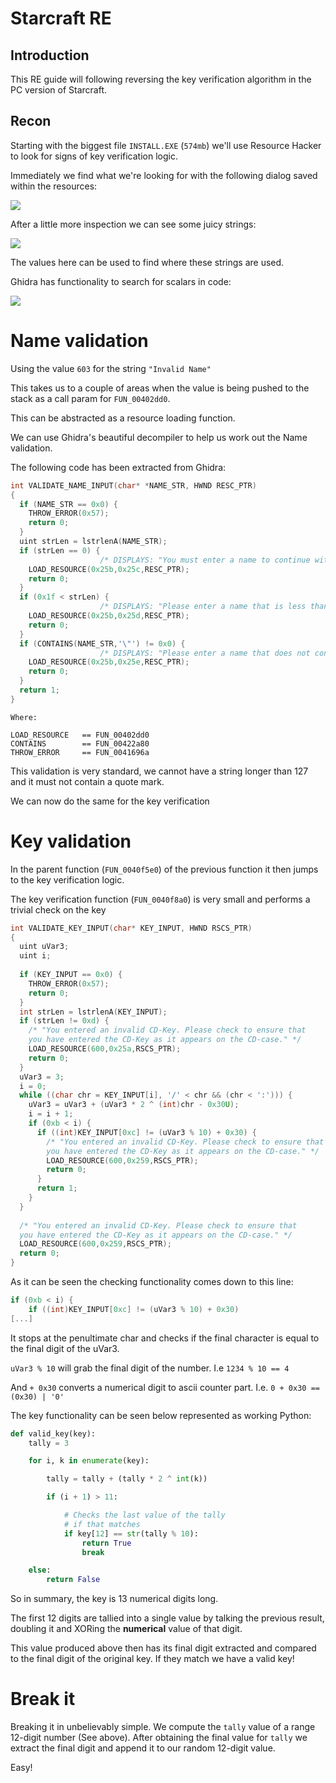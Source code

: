 # Starcraft RE

## Introduction 

This RE guide will following reversing the key verification algorithm in the PC version of Starcraft.

## Recon

Starting with the biggest file `INSTALL.EXE` (`574mb`) we'll use Resource Hacker to look for signs of key verification logic.

Immediately we find what we're looking for with the following dialog saved within the resources:

![](../images/key_ui.png)

After a little more inspection we can see some juicy strings:

![](../images/sexy_strings.png)

The values here can be used to find where these strings are used.

Ghidra has functionality to search for scalars in code:

![](../images/scalar_ghidra.png)

# Name validation

Using the value `603` for the string `"Invalid Name"`

This takes us to a couple of areas when the value is being pushed to the stack as a call param for `FUN_00402dd0`.

This can be abstracted as a resource loading function.

We can use Ghidra's beautiful decompiler to help us work out the Name validation. 

The following code has been extracted from Ghidra:

```C
int VALIDATE_NAME_INPUT(char* *NAME_STR, HWND RESC_PTR)
{
  if (NAME_STR == 0x0) {
    THROW_ERROR(0x57);
    return 0;
  }
  uint strLen = lstrlenA(NAME_STR);
  if (strLen == 0) {
                    /* DISPLAYS: "You must enter a name to continue with installation." */
    LOAD_RESOURCE(0x25b,0x25c,RESC_PTR);
    return 0;
  }
  if (0x1f < strLen) {
                    /* DISPLAYS: "Please enter a name that is less than 127 characters long." */
    LOAD_RESOURCE(0x25b,0x25d,RESC_PTR);
    return 0;
  }
  if (CONTAINS(NAME_STR,'\"') != 0x0) {
                    /* DISPLAYS: "Please enter a name that does not contain quotes (\")." */
    LOAD_RESOURCE(0x25b,0x25e,RESC_PTR);
    return 0;
  }
  return 1;
}
```

```
Where: 

LOAD_RESOURCE   == FUN_00402dd0
CONTAINS        == FUN_00422a80
THROW_ERROR     == FUN_0041696a
```

This validation is very standard, we cannot have a string longer than 127 and it must not contain a quote mark.

We can now do the same for the key verification

# Key validation

In the parent function (`FUN_0040f5e0`) of the previous function it then jumps to the key verification logic.

The key verification function (`FUN_0040f8a0`) is very small and performs a trivial check on the key


```C
int VALIDATE_KEY_INPUT(char* KEY_INPUT, HWND RSCS_PTR)
{
  uint uVar3;
  uint i;
  
  if (KEY_INPUT == 0x0) {
    THROW_ERROR(0x57);
    return 0;
  }
  int strLen = lstrlenA(KEY_INPUT);
  if (strLen != 0xd) {
    /* "You entered an invalid CD-Key. Please check to ensure that
    you have entered the CD-Key as it appears on the CD-case." */
    LOAD_RESOURCE(600,0x25a,RSCS_PTR);
    return 0;
  }
  uVar3 = 3;
  i = 0;
  while ((char chr = KEY_INPUT[i], '/' < chr && (chr < ':'))) {
    uVar3 = uVar3 + (uVar3 * 2 ^ (int)chr - 0x30U);
    i = i + 1;
    if (0xb < i) {
      if ((int)KEY_INPUT[0xc] != (uVar3 % 10) + 0x30) {
        /* "You entered an invalid CD-Key. Please check to ensure that
        you have entered the CD-Key as it appears on the CD-case." */
        LOAD_RESOURCE(600,0x259,RSCS_PTR);
        return 0;
      }
      return 1;
    }
  }
  
  /* "You entered an invalid CD-Key. Please check to ensure that
  you have entered the CD-Key as it appears on the CD-case." */
  LOAD_RESOURCE(600,0x259,RSCS_PTR);
  return 0;
}
```

As it can be seen the checking functionality comes down to this line:

```C
if (0xb < i) {
    if ((int)KEY_INPUT[0xc] != (uVar3 % 10) + 0x30)
[...]
```

It stops at the penultimate char and checks if the final character is equal to the final digit of the uVar3.

`uVar3 % 10` will grab the final digit of the number. I.e `1234 % 10 == 4`

And `+ 0x30` converts a numerical digit to ascii counter part. I.e. `0 + 0x30 == (0x30) | '0'`

The key functionality can be seen below represented as working Python:

```python
def valid_key(key):
    tally = 3

    for i, k in enumerate(key):

        tally = tally + (tally * 2 ^ int(k))

        if (i + 1) > 11:

            # Checks the last value of the tally
            # if that matches 
            if key[12] == str(tally % 10):
                return True
                break

    else:
        return False
```

So in summary, the key is 13 numerical digits long. 

The first 12 digits are tallied into a single value by talking the previous result, doubling it and XORing the **numerical** value of that digit.

This value produced above then has its final digit extracted and compared to the final digit of the original key. If they match we have a valid key!

# Break it

Breaking it in unbelievably simple. We compute the `tally` value of a range 12-digit number (See above). After obtaining the final value for `tally` we extract the final digit and append it to our random 12-digit value. 

Easy!